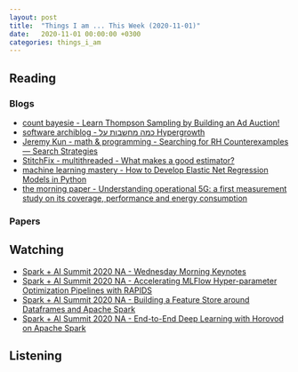 ```yaml
---
layout: post
title:  "Things I am ... This Week (2020-11-01)"
date:   2020-11-01 00:00:00 +0300
categories: things_i_am
---
```


<!-- # Things I am ... This Week   -->

## Reading  

### Blogs

- [count bayesie - Learn Thompson Sampling by Building an Ad Auction!][cb1]
- [software archiblog - כמה מחשבות על Hypergrowth][sa1]
- [Jeremy Kun - math & programming - Searching for RH Counterexamples — Search Strategies][mp1]
- [StitchFix - multithreaded - What makes a good estimator?][sf1]
- [machine learning mastery - How to Develop Elastic Net Regression Models in Python][mlm1]
- [the morning paper - Understanding operational 5G: a first measurement study on its coverage, performance and energy consumption][mp1]

### Papers

## Watching  

- [Spark + AI Summit 2020 NA - Wednesday Morning Keynotes][yt1]
- [Spark + AI Summit 2020 NA - Accelerating MLFlow Hyper-parameter Optimization Pipelines with RAPIDS][yt2]
- [Spark + AI Summit 2020 NA - Building a Feature Store around Dataframes and Apache Spark][yt3]
- [Spark + AI Summit 2020 NA - End-to-End Deep Learning with Horovod on Apache Spark][yt4]

## Listening  

[cb1]:https://www.countbayesie.com/blog/2020/9/26/learn-thompson-sampling-by-building-an-ad-auction
[sa1]:http://www.softwarearchiblog.com/2020/10/hypergrowth.html?utm_source=feedburner&utm_medium=feed&utm_campaign=Feed%3A+softwarearchiblog%2FLvlq+%28Software+Archi-blog+--+%D7%91%D7%9C%D7%95%D7%92+%D7%90%D7%A8%D7%9B%D7%99%D7%98%D7%A7%D7%98%D7%95%D7%A8%D7%AA+%D7%AA%D7%95%D7%9B%D7%A0%D7%94%29
[mp1]:https://jeremykun.com/2020/09/28/searching-for-rh-counterexamples-search-strategies/
[yt1]:https://www.youtube.com/watch?v=OLJKIogf2nU
[sf1]:https://multithreaded.stitchfix.com/blog/2020/09/24/what-makes-a-good-estimator/
[yt2]:https://www.youtube.com/watch?v=tGgUjpV6jFA
[yt3]:https://www.youtube.com/watch?v=uDyQqDCVjfA
[yt4]:https://www.youtube.com/watch?v=jbbnZIpCu-U
[mlm1]:https://machinelearningmastery.com/elastic-net-regression-in-python/
[mp1]:https://blog.acolyer.org/2020/10/05/understanding-operational-5g/